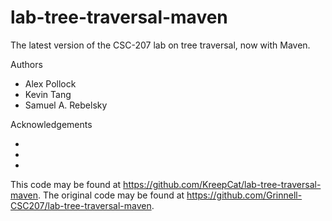 # lab-tree-traversal-maven

The latest version of the CSC-207 lab on tree traversal, now with Maven.

Authors

* Alex Pollock
* Kevin Tang
* Samuel A. Rebelsky

Acknowledgements

*
*
*

This code may be found at <https://github.com/KreepCat/lab-tree-traversal-maven>. The original code may be found at <https://github.com/Grinnell-CSC207/lab-tree-traversal-maven>.
